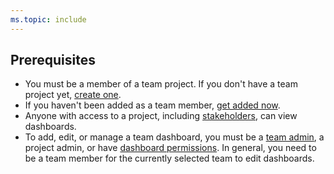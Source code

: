 ```yaml
---
ms.topic: include
---
```


<a id="permissions">  </a>
## Prerequisites  

- You must be a member of a team project. If you don't have a team project yet, [create one](/azure/devops/organizations/accounts/set-up-vs). 
- If you haven't been added as a team member, [get added now](/azure/devops/organizations/accounts/add-organization-users-from-user-hub).
- Anyone with access to a project, including [stakeholders](/azure/devops/organizations/security/get-started-stakeholder), can view dashboards.
- To add, edit, or manage a team dashboard, you must be a [team admin](/azure/devops/organizations/settings/add-team-administrator), a project admin, or have [dashboard permissions](/azure/devops/report/dashboards/dashboard-permissions). In general, you need to be a team member for the currently selected team to edit dashboards.